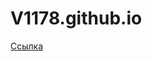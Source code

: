 # V1178.github.io
<!DOCTYPE html>
<html>
<head>
	<title></title>
</head>
<body>
<a href="index.html" >Ссылка</a>
</body>
</html>
